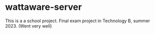# wattaware-server
This is a a school project.
Final exam project in Technology B, summer 2023.
(Went very well)
